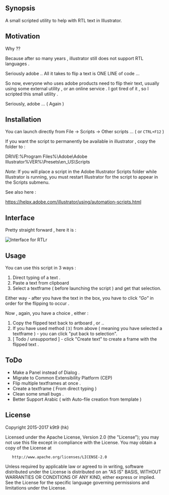 ## Synopsis

A small scripted utility to help with RTL text in Illustrator.

## Motivation

Why ??

Because after so many years , illustrator still does not support RTL languages . 

Seriously adobe ..
All it takes to flip a text is ONE LINE of code ...

So now, everyone who uses adobe products need to flip their text, usually using some external utility , or an online service .
I got tired of it , so I scripted this small utility .

Seriously, adobe ... ( Again )

## Installation

You can launch directly from File -> Scripts -> Other scripts ... ( or `CTRL+F12` )

If you want the script to permanently be available in illustrator , copy the folder to :

DRIVE:\%Program Files%\Adobe\Adobe Illustrator%VER%\Presets\en_US\Scripts

*Note*: If you will place a script in the Adobe Illustrator Scripts folder while Illustrator is running, you must restart Illustrator for the script to appear in the Scripts submenu.

See also here :

https://helpx.adobe.com/illustrator/using/automation-scripts.html




## Interface 

Pretty straight forward , here it is :


![Interface for RTLr](https://cloud.githubusercontent.com/assets/23067654/22555296/3097eac8-e99e-11e6-90b4-7c7a4444eb5f.jpg)
 
## Usage 

You can use this script in 3 ways :

1. Direct typing of a text .
2. Paste a text from clipboard 
3. Select a textframe ( before launching the script ) and get that selection.

Either way - after you have the text in the box, you have to click *"Go"* in order for the flipping to occur .

Now , again, you have a choice , either :

1. Copy the flipped text back to artboard , or ..
2. If you have used method `[3]` from above ( meaning you have selected a textframe ) - you can click "put back to selection".
3. [ Todo / unsupported ] - click "Create text" to create a frame with the flipped text .

## ToDo

 * Make a Panel instead of Dialog .
 * Migrate to Common Extensibility Platform (CEP)
 * Flip multiple textframes at once .
 * Create a textframe ( From direct typing ) 
 * Clean some small bugs .
 * Better Support Arabic ( with Auto-file creation from template )
 
## License

   Copyright 2015-2017 k9t9 (hk)

   Licensed under the Apache License, Version 2.0 (the "License");
   you may not use this file except in compliance with the License.
   You may obtain a copy of the License at

       http://www.apache.org/licenses/LICENSE-2.0

   Unless required by applicable law or agreed to in writing, software
   distributed under the License is distributed on an "AS IS" BASIS,
   WITHOUT WARRANTIES OR CONDITIONS OF ANY KIND, either express or implied.
   See the License for the specific language governing permissions and
   limitations under the License.